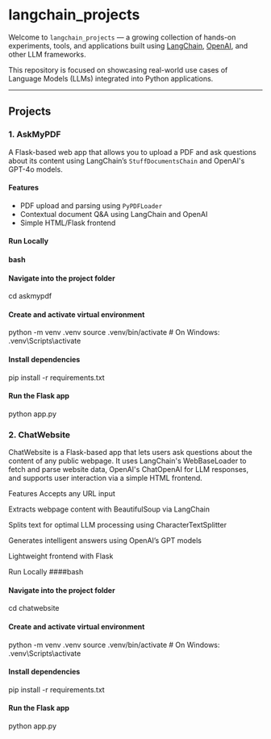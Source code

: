 # langchain_projects

Welcome to `langchain_projects` — a growing collection of hands-on experiments, tools, and applications built using [LangChain](https://www.langchain.com/), [OpenAI](https://openai.com), and other LLM frameworks.

This repository is focused on showcasing real-world use cases of Language Models (LLMs) integrated into Python applications.

---

## Projects

### 1. AskMyPDF

A Flask-based web app that allows you to upload a PDF and ask questions about its content using LangChain’s `StuffDocumentsChain` and OpenAI's GPT-4o models.

#### Features
- PDF upload and parsing using `PyPDFLoader`
- Contextual document Q&A using LangChain and OpenAI
- Simple HTML/Flask frontend

#### Run Locally

#### bash
#### Navigate into the project folder
cd askmypdf

#### Create and activate virtual environment
python -m venv .venv
source .venv/bin/activate      # On Windows: .venv\Scripts\activate

#### Install dependencies
pip install -r requirements.txt

#### Run the Flask app
python app.py



### 2. ChatWebsite
ChatWebsite is a Flask-based app that lets users ask questions about the content of any public webpage. It uses LangChain's WebBaseLoader to fetch and parse website data, OpenAI's ChatOpenAI for LLM responses, and supports user interaction via a simple HTML frontend.

Features
Accepts any URL input

Extracts webpage content with BeautifulSoup via LangChain

Splits text for optimal LLM processing using CharacterTextSplitter

Generates intelligent answers using OpenAI’s GPT models

Lightweight frontend with Flask

Run Locally
####bash

#### Navigate into the project folder
cd chatwebsite

#### Create and activate virtual environment
python -m venv .venv
source .venv/bin/activate    # On Windows: .venv\Scripts\activate

#### Install dependencies
pip install -r requirements.txt

#### Run the Flask app
python app.py
